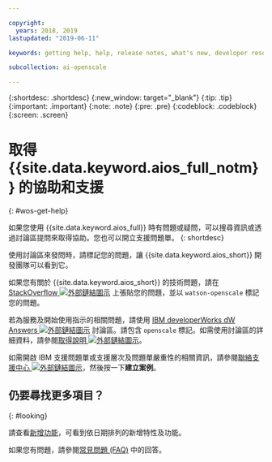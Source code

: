 ```yaml
---

copyright:
  years: 2018, 2019
lastupdated: "2019-06-11"

keywords: getting help, help, release notes, what's new, developer resources 

subcollection: ai-openscale

---
```


{:shortdesc: .shortdesc}
{:new_window: target="_blank"}
{:tip: .tip}
{:important: .important}
{:note: .note}
{:pre: .pre}
{:codeblock: .codeblock}
{:screen: .screen}

# 取得 {{site.data.keyword.aios_full_notm}} 的協助和支援
{: #wos-get-help}

如果您使用 {{site.data.keyword.aios_full}} 時有問題或疑問，可以搜尋資訊或透過討論區提問來取得協助。您也可以開立支援問題單。
{: shortdesc}

使用討論區來發問時，請標記您的問題，讓 {{site.data.keyword.aios_short}} 開發團隊可以看到它。

如果您有關於 {{site.data.keyword.aios_short}} 的技術問題，請在 [StackOverflow ![外部鏈結圖示](../../icons/launch-glyph.svg "外部鏈結圖示")](https://stackoverflow.com/questions/tagged/watson-openscale) 上張貼您的問題，並以 `watson-openscale` 標記您的問題。

若為服務及開始使用指示的相關問題，請使用 [IBM developerWorks dW Answers ![外部鏈結圖示](../../icons/launch-glyph.svg "外部鏈結圖示")](https://developer.ibm.com/?s=openscale) 討論區。請包含 `openscale` 標記。如需使用討論區的詳細資料，請參閱[取得說明 ![外部鏈結圖示](../../icons/launch-glyph.svg "外部鏈結圖示")](https://developer.ibm.com/answers/smartspace/dw-answers-help/index.html)。

如需開啟 IBM 支援問題單或支援層次及問題單嚴重性的相關資訊，請參閱[聯絡支援中心 ![外部鏈結圖示](../../icons/launch-glyph.svg "外部鏈結圖示")](https://cloud.ibm.com/unifiedsupport/supportcenter)，然後按一下**建立案例**。

## 仍要尋找更多項目？
{: #looking}

請查看[新增功能](/docs/services/ai-openscale?topic=ai-openscale-rn-relnotes)，可看到依日期排列的新增特性及功能。

如果您有問題，請參閱[常見問題 (FAQ)](/docs/services/ai-openscale?topic=ai-openscale-wos-faqs) 中的回答。
